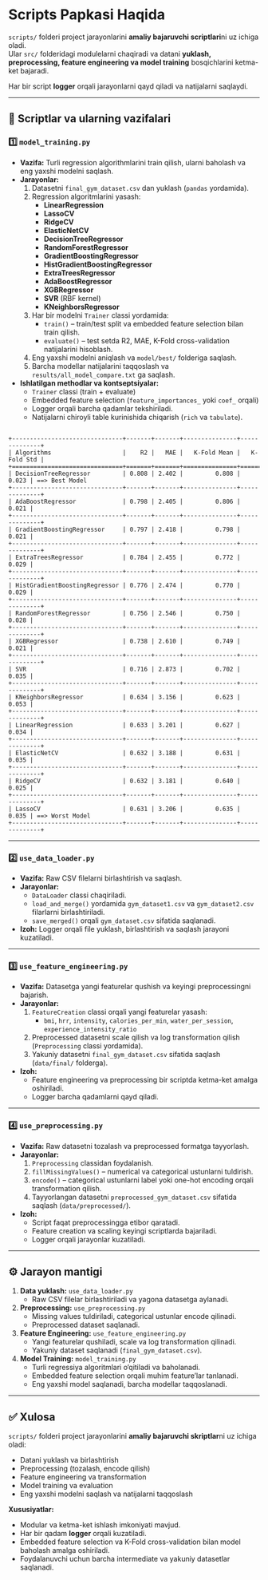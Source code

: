 # Scripts Papkasi Haqida

`scripts/` folderi project jarayonlarini **amaliy bajaruvchi scriptlari**ni uz ichiga oladi.  
Ular `src/` folderidagi modulelarni chaqiradi va datani **yuklash, preprocessing, feature engineering va model training** bosqichlarini ketma-ket bajaradi.  

Har bir script **logger** orqali jarayonlarni qayd qiladi va natijalarni saqlaydi.

---

## 📂 Scriptlar va ularning vazifalari

### 1️⃣ `model_training.py`
- **Vazifa:** Turli regression algorithmlarini train qilish, ularni baholash va eng yaxshi modelni saqlash.
- **Jarayonlar:**
  1. Datasetni `final_gym_dataset.csv` dan yuklash (`pandas` yordamida).
  2. Regression algoritmlarini yasash:
     - **LinearRegression**
     - **LassoCV**
     - **RidgeCV**
     - **ElasticNetCV**
     - **DecisionTreeRegressor**
     - **RandomForestRegressor**
     - **GradientBoostingRegressor**
     - **HistGradientBoostingRegressor**
     - **ExtraTreesRegressor**
     - **AdaBoostRegressor**
     - **XGBRegressor**
     - **SVR** (RBF kernel)
     - **KNeighborsRegressor**
  3. Har bir modelni `Trainer` classi yordamida:
     - `train()` – train/test split va embedded feature selection bilan train qilish.
     - `evaluate()` – test setda R2, MAE, K-Fold cross-validation natijalarini hisoblash.
  4. Eng yaxshi modelni aniqlash va `model/best/` folderiga saqlash.
  5. Barcha modellar natijalarini taqqoslash va `results/all_model_compare.txt` ga saqlash.
- **Ishlatilgan methodlar va kontseptsiyalar:**
  - `Trainer` classi (train + evaluate)
  - Embedded feature selection (`feature_importances_` yoki `coef_` orqali)
  - Logger orqali barcha qadamlar tekshiriladi.
  - Natijalarni chiroyli table kurinishida chiqarish (`rich` va `tabulate`).

```

+-------------------------------+-------+-------+---------------+--------------+
| Algorithms                    |    R2 |   MAE |   K-Fold Mean |   K-Fold Std |
+===============================+=======+=======+===============+==============+
| DecisionTreeRegressor         | 0.808 | 2.402 |         0.808 |        0.023 | ==> Best Model
+-------------------------------+-------+-------+---------------+--------------+
| AdaBoostRegressor             | 0.798 | 2.405 |         0.806 |        0.021 |
+-------------------------------+-------+-------+---------------+--------------+
| GradientBoostingRegressor     | 0.797 | 2.418 |         0.798 |        0.021 |
+-------------------------------+-------+-------+---------------+--------------+
| ExtraTreesRegressor           | 0.784 | 2.455 |         0.772 |        0.029 |
+-------------------------------+-------+-------+---------------+--------------+
| HistGradientBoostingRegressor | 0.776 | 2.474 |         0.770 |        0.029 |
+-------------------------------+-------+-------+---------------+--------------+
| RandomForestRegressor         | 0.756 | 2.546 |         0.750 |        0.028 |
+-------------------------------+-------+-------+---------------+--------------+
| XGBRegressor                  | 0.738 | 2.610 |         0.749 |        0.021 |
+-------------------------------+-------+-------+---------------+--------------+
| SVR                           | 0.716 | 2.873 |         0.702 |        0.035 |
+-------------------------------+-------+-------+---------------+--------------+
| KNeighborsRegressor           | 0.634 | 3.156 |         0.623 |        0.053 |
+-------------------------------+-------+-------+---------------+--------------+
| LinearRegression              | 0.633 | 3.201 |         0.627 |        0.034 |
+-------------------------------+-------+-------+---------------+--------------+
| ElasticNetCV                  | 0.632 | 3.188 |         0.631 |        0.035 |
+-------------------------------+-------+-------+---------------+--------------+
| RidgeCV                       | 0.632 | 3.181 |         0.640 |        0.025 |
+-------------------------------+-------+-------+---------------+--------------+
| LassoCV                       | 0.631 | 3.206 |         0.635 |        0.035 | ==> Worst Model
+-------------------------------+-------+-------+---------------+--------------+
```


---

### 2️⃣ `use_data_loader.py`
- **Vazifa:** Raw CSV filelarni birlashtirish va saqlash.
- **Jarayonlar:**
  - `DataLoader` classi chaqiriladi.
  - `load_and_merge()` yordamida `gym_dataset1.csv` va `gym_dataset2.csv` filarlarni birlashtiriladi.
  - `save_merged()` orqali `gym_dataset.csv` sifatida saqlanadi.
- **Izoh:** Logger orqali file yuklash, birlashtirish va saqlash jarayoni kuzatiladi.

---

### 3️⃣ `use_feature_engineering.py`
- **Vazifa:** Datasetga yangi featurelar qushish va keyingi preprocessingni bajarish.
- **Jarayonlar:**
  1. `FeatureCreation` classi orqali yangi featurelar yasash:
     - `bmi`, `hrr`, `intensity`, `calories_per_min`, `water_per_session`, `experience_intensity_ratio`
  2. Preprocessed datasetni scale qilish va log transformation qilish (`Preprocessing` classi yordamida).
  3. Yakuniy datasetni `final_gym_dataset.csv` sifatida saqlash (`data/final/` folderga).
- **Izoh:**  
  - Feature engineering va preprocessing bir scriptda ketma-ket amalga oshiriladi.  
  - Logger barcha qadamlarni qayd qiladi.

---

### 4️⃣ `use_preprocessing.py`
- **Vazifa:** Raw datasetni tozalash va preprocessed formatga tayyorlash.
- **Jarayonlar:**
  1. `Preprocessing` classidan foydalanish.
  2. `fillMissingValues()` – numerical va categorical ustunlarni tuldirish.
  3. `encode()` – categorical ustunlarni label yoki one-hot encoding orqali transformation qilish.
  4. Tayyorlangan datasetni `preprocessed_gym_dataset.csv` sifatida saqlash (`data/preprocessed/`).
- **Izoh:**  
  - Script faqat preprocessingga etibor qaratadi.  
  - Feature creation va scaling keyingi scriptlarda bajariladi.  
  - Logger orqali jarayonlar kuzatiladi.

---

## ⚙️ Jarayon mantigi

1. **Data yuklash:** `use_data_loader.py`  
   - Raw CSV filelar birlashtiriladi va yagona datasetga aylanadi.
2. **Preprocessing:** `use_preprocessing.py`  
   - Missing values tuldiriladi, categorical ustunlar encode qilinadi.  
   - Preprocessed dataset saqlanadi.
3. **Feature Engineering:** `use_feature_engineering.py`  
   - Yangi featurelar qushiladi, scale va log transformation qilinadi.  
   - Yakuniy dataset saqlanadi (`final_gym_dataset.csv`).
4. **Model Training:** `model_training.py`  
   - Turli regressiya algoritmlari o‘qitiladi va baholanadi.  
   - Embedded feature selection orqali muhim feature’lar tanlanadi.  
   - Eng yaxshi model saqlanadi, barcha modellar taqqoslanadi.

---

## ✅ Xulosa

`scripts/` folderi project jarayonlarini **amaliy bajaruvchi skriptlar**ni uz ichiga oladi:  

- Datani yuklash va birlashtirish  
- Preprocessing (tozalash, encode qilish)  
- Feature engineering va transformation  
- Model training va evaluation  
- Eng yaxshi modelni saqlash va natijalarni taqqoslash  

**Xususiyatlar:**
- Modular va ketma-ket ishlash imkoniyati mavjud.  
- Har bir qadam **logger** orqali kuzatiladi.  
- Embedded feature selection va K-Fold cross-validation bilan model baholash amalga oshiriladi.  
- Foydalanuvchi uchun barcha intermediate va yakuniy datasetlar saqlanadi.
